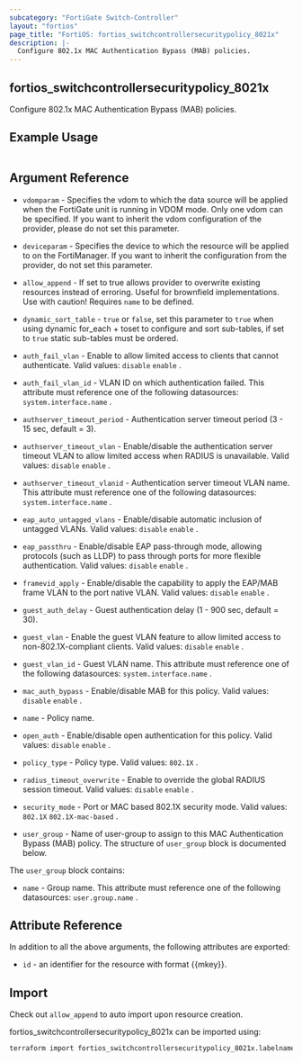 ```yaml
---
subcategory: "FortiGate Switch-Controller"
layout: "fortios"
page_title: "FortiOS: fortios_switchcontrollersecuritypolicy_8021x"
description: |-
  Configure 802.1x MAC Authentication Bypass (MAB) policies.
---
```


## fortios_switchcontrollersecuritypolicy_8021x
Configure 802.1x MAC Authentication Bypass (MAB) policies.

## Example Usage

```hcl

```

## Argument Reference
* `vdomparam` - Specifies the vdom to which the data source will be applied when the FortiGate unit is running in VDOM mode. Only one vdom can be specified. If you want to inherit the vdom configuration of the provider, please do not set this parameter.
* `deviceparam` - Specifies the device to which the resource will be applied to on the FortiManager. If you want to inherit the configuration from the provider, do not set this parameter.
* `allow_append` - If set to true allows provider to overwrite existing resources instead of erroring. Useful for brownfield implementations. Use with caution! Requires `name` to be defined.
* `dynamic_sort_table` - `true` or `false`, set this parameter to `true` when using dynamic for_each + toset to configure and sort sub-tables, if set to `true` static sub-tables must be ordered.

* `auth_fail_vlan` - Enable to allow limited access to clients that cannot authenticate. Valid values: `disable` `enable` .
* `auth_fail_vlan_id` - VLAN ID on which authentication failed. This attribute must reference one of the following datasources: `system.interface.name` .
* `authserver_timeout_period` - Authentication server timeout period (3 - 15 sec, default = 3).
* `authserver_timeout_vlan` - Enable/disable the authentication server timeout VLAN to allow limited access when RADIUS is unavailable. Valid values: `disable` `enable` .
* `authserver_timeout_vlanid` - Authentication server timeout VLAN name. This attribute must reference one of the following datasources: `system.interface.name` .
* `eap_auto_untagged_vlans` - Enable/disable automatic inclusion of untagged VLANs. Valid values: `disable` `enable` .
* `eap_passthru` - Enable/disable EAP pass-through mode, allowing protocols (such as LLDP) to pass through ports for more flexible authentication. Valid values: `disable` `enable` .
* `framevid_apply` - Enable/disable the capability to apply the EAP/MAB frame VLAN to the port native VLAN. Valid values: `disable` `enable` .
* `guest_auth_delay` - Guest authentication delay (1 - 900  sec, default = 30).
* `guest_vlan` - Enable the guest VLAN feature to allow limited access to non-802.1X-compliant clients. Valid values: `disable` `enable` .
* `guest_vlan_id` - Guest VLAN name. This attribute must reference one of the following datasources: `system.interface.name` .
* `mac_auth_bypass` - Enable/disable MAB for this policy. Valid values: `disable` `enable` .
* `name` - Policy name.
* `open_auth` - Enable/disable open authentication for this policy. Valid values: `disable` `enable` .
* `policy_type` - Policy type. Valid values: `802.1X` .
* `radius_timeout_overwrite` - Enable to override the global RADIUS session timeout. Valid values: `disable` `enable` .
* `security_mode` - Port or MAC based 802.1X security mode. Valid values: `802.1X` `802.1X-mac-based` .
* `user_group` - Name of user-group to assign to this MAC Authentication Bypass (MAB) policy. The structure of `user_group` block is documented below.

The `user_group` block contains:

* `name` - Group name. This attribute must reference one of the following datasources: `user.group.name` .

## Attribute Reference

In addition to all the above arguments, the following attributes are exported:
* `id` - an identifier for the resource with format {{mkey}}.

## Import

Check out `allow_append` to auto import upon resource creation.

fortios_switchcontrollersecuritypolicy_8021x can be imported using:
```sh
terraform import fortios_switchcontrollersecuritypolicy_8021x.labelname {{mkey}}
```

